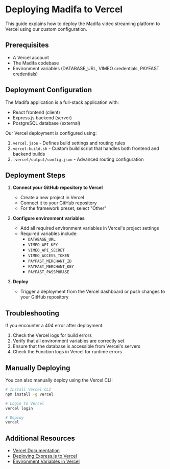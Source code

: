# Deploying Madifa to Vercel

This guide explains how to deploy the Madifa video streaming platform to Vercel using our custom configuration.

## Prerequisites

- A Vercel account
- The Madifa codebase
- Environment variables (DATABASE_URL, VIMEO credentials, PAYFAST credentials)

## Deployment Configuration

The Madifa application is a full-stack application with:
- React frontend (client)
- Express.js backend (server)
- PostgreSQL database (external)

Our Vercel deployment is configured using:
1. `vercel.json` - Defines build settings and routing rules
2. `vercel-build.sh` - Custom build script that handles both frontend and backend builds
3. `.vercel/output/config.json` - Advanced routing configuration

## Deployment Steps

1. **Connect your GitHub repository to Vercel**
   - Create a new project in Vercel
   - Connect it to your GitHub repository
   - For the framework preset, select "Other"

2. **Configure environment variables**
   - Add all required environment variables in Vercel's project settings
   - Required variables include:
     - `DATABASE_URL`
     - `VIMEO_API_KEY`
     - `VIMEO_API_SECRET`
     - `VIMEO_ACCESS_TOKEN`
     - `PAYFAST_MERCHANT_ID`
     - `PAYFAST_MERCHANT_KEY`
     - `PAYFAST_PASSPHRASE`

3. **Deploy**
   - Trigger a deployment from the Vercel dashboard or push changes to your GitHub repository

## Troubleshooting

If you encounter a 404 error after deployment:
1. Check the Vercel logs for build errors
2. Verify that all environment variables are correctly set
3. Ensure that the database is accessible from Vercel's servers
4. Check the Function logs in Vercel for runtime errors

## Manually Deploying

You can also manually deploy using the Vercel CLI:

```bash
# Install Vercel CLI
npm install -g vercel

# Login to Vercel
vercel login

# Deploy
vercel
```

## Additional Resources

- [Vercel Documentation](https://vercel.com/docs)
- [Deploying Express.js to Vercel](https://vercel.com/guides/using-express-with-vercel)
- [Environment Variables in Vercel](https://vercel.com/docs/concepts/projects/environment-variables)
